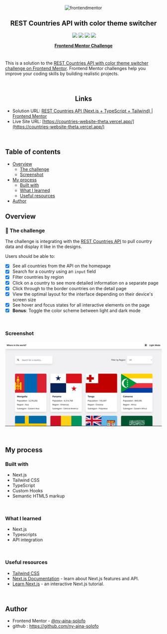 <div id="top"></div>

<div align="center">

  <img src="https://www.frontendmentor.io/static/images/logo-mobile.svg" alt="frontendmentor" width="80">

  <h2 align="center">REST Countries API with color theme switcher</h2>
	
  <div align="center">
	<img src="https://img.shields.io/badge/Next.js-000000.svg?style=for-the-badge&logo=Next.js&logoColor=white" alt="">  
	<img src="https://img.shields.io/badge/Typescript-3178C6.svg?style=for-the-badge&logo=Typescript&logoColor=white"/>
	<img src="https://img.shields.io/badge/Tailwind%20CSS-38B2AC?style=for-the-badge&logo=tailwind-css&logoColor=white"/>
 <img src="https://img.shields.io/badge/HTML5-E34F26?style=for-the-badge&logo=html5&logoColor=white"/>
<img src="https://img.shields.io/badge/Git-F05032?style=for-the-badge&logo=git&logoColor=white"/>
  
  </div>
  <p align="center">
    <a href="https://www.frontendmentor.io/"><strong>Frontend Mentor Challenge</strong></a>
  </p>
</div>


#

This is a solution to the [REST Countries API with color theme switcher challenge on Frontend Mentor](https://www.frontendmentor.io/challenges/rest-countries-api-with-color-theme-switcher-5cacc469fec04111f7b848ca). Frontend Mentor challenges help you improve your coding skills by building realistic projects.

<br>

<h2 align="center">Links</h2>

- Solution URL: [REST Countries API (Next.js + TypeScript + Tailwind) | Frontend Mentor](https://www.frontendmentor.io/solutions/countries-website-iGOcIZEc9v)
- Live Site URL: [https://countries-website-theta.vercel.app/](https://countries-website-theta.vercel.app/)

<br>

## Table of contents

- [Overview](#overview)
  - [The challenge](#the-challenge)
  - [Screenshot](#screenshot)
- [My process](#my-process)
  - [Built with](#built-with)
  - [What I learned](#what-i-learned)
  - [Useful resources](#useful-resources)
- [Author](#author)
&nbsp;

## Overview

### 📝  The challenge

The challenge is integrating with the [REST Countries API](https://restcountries.com/) to pull country data and display it like in the designs.

Users should be able to:

- [x] See all countries from the API on the homepage
- [x] Search for a country using an `input` field
- [x] Filter countries by region
- [x] Click on a country to see more detailed information on a separate page
- [x] Click through to the border countries on the detail page
- [x] View the optimal layout for the interface depending on their device's screen size
- [x] See hover and focus states for all interactive elements on the page
- [x] **Bonus**: Toggle the color scheme between light and dark mode

<br/>

### Screenshot

![](./countries-website.png)

<br/>

## My process
### Built with
- Next.js
- Tailwind CSS
- TypeScript
- Custom Hooks
- Semantic HTML5 markup

<br/>

### What I learned
- Next.js
- Typescripts
- API integration
  
<br/>
  
### Useful resources
- [Tailwind CSS](https://tailwindcss.com/)
- [Next.js Documentation](https://nextjs.org/docs) - learn about Next.js features and API.
- [Learn Next.js](https://nextjs.org/learn) - an interactive Next.js tutorial.

<br/>

## Author
- Frontend Mentor - [@ny-aina-solofo](https://www.frontendmentor.io/profile/ny-aina-solofo)
- github : https://github.com/ny-aina-solofo
&nbsp;
